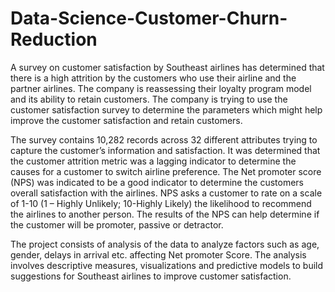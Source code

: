 # Data-Science-Customer-Churn-Reduction

A survey on customer satisfaction by Southeast airlines has determined that there is a high attrition by the customers who use their airline and the partner airlines. The company is reassessing their loyalty program model and its ability to retain customers. The company is trying to use the customer satisfaction survey to determine the parameters which might help improve the customer satisfaction and retain customers.

The survey contains 10,282 records across 32 different attributes trying to capture the customer’s information and satisfaction. It was determined that the customer attrition metric was a lagging indicator to determine the causes for a customer to switch airline preference. The Net promoter score (NPS) was indicated to be a good indicator to determine the customers overall satisfaction with the airlines. NPS asks a customer to rate on a scale of 1-10 (1 – Highly Unlikely; 10-Highly Likely) the likelihood to recommend the airlines to another person. The results of the NPS can help determine if the customer will be promoter, passive or detractor.

The project consists of analysis of the data to analyze factors such as age, gender, delays in arrival etc. affecting Net promoter Score. The analysis involves descriptive measures, visualizations and predictive models to build suggestions for Southeast airlines to improve customer satisfaction.
